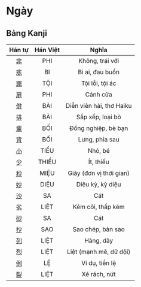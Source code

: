 
# Ngày

## Bảng Kanji

| Hán tự | Hán Việt | Nghĩa |
| :---: | :---: | :---: |
| [非](https://www.tiengnhatdongian.com/kanji/giai-nghia-kanji-%E9%9D%9E) | PHI | Không, trái với |
| [悲](https://www.tiengnhatdongian.com/kanji/giai-nghia-kanji-%E6%82%B2) | BI | Bi ai, đau buồn |
| [罪](https://www.tiengnhatdongian.com/kanji/giai-nghia-kanji-%E7%BD%AA) | TỘI | Tội lỗi, tội ác |
| [扉](https://www.tiengnhatdongian.com/kanji/giai-nghia-kanji-%E6%89%89) | PHI | Cánh cửa |
| [俳](https://www.tiengnhatdongian.com/kanji/giai-nghia-kanji-%E4%BF%B3) | BÀI | Diễn viên hài, thơ Haiku |
| [排](https://www.tiengnhatdongian.com/kanji/giai-nghia-kanji-%E6%8E%92) | BÀI | Sắp xếp, loại bỏ |
| [輩](https://www.tiengnhatdongian.com/kanji/giai-nghia-kanji-%E8%BC%A9) | BỐI | Đồng nghiệp, bè bạn |
| [背](https://www.tiengnhatdongian.com/kanji/giai-nghia-kanji-%E8%83%8C) | BỐI | Lưng, phía sau |
| [小](https://www.tiengnhatdongian.com/kanji/giai-nghia-kanji-%E5%B0%8F) | TIỂU | Nhỏ, bé |
| [少](https://www.tiengnhatdongian.com/kanji/giai-nghia-kanji-%E5%B0%91) | THIỂU | Ít, thiếu |
| [秒](https://www.tiengnhatdongian.com/kanji/giai-nghia-kanji-%E7%A7%92) | MIỆU | Giây (đơn vị thời gian) |
| [妙](https://www.tiengnhatdongian.com/kanji/giai-nghia-kanji-%E5%A6%99) | DIỆU | Diệu kỳ, kỳ diệu |
| [沙](https://www.tiengnhatdongian.com/kanji/giai-nghia-kanji-%E6%B2%99) | SA | Cát |
| [劣](https://www.tiengnhatdongian.com/kanji/giai-nghia-kanji-%E5%8A%A3) | LIỆT | Kém cỏi, thấp kém |
| [砂](https://www.tiengnhatdongian.com/kanji/giai-nghia-kanji-%E7%A0%82) | SA | Cát |
| [抄](https://www.tiengnhatdongian.com/kanji/giai-nghia-kanji-%E6%8A%84) | SAO | Sao chép, bản sao |
| [列](https://www.tiengnhatdongian.com/kanji/giai-nghia-kanji-%E5%88%97) | LIỆT | Hàng, dãy |
| [烈](https://www.tiengnhatdongian.com/kanji/giai-nghia-kanji-%E7%83%88) | LIỆT | Liệt (mạnh mẽ, dữ dội) |
| [例](https://www.tiengnhatdongian.com/kanji/giai-nghia-kanji-%E4%BE%8B) | LỆ | Ví dụ, tiền lệ |
| [裂](https://www.tiengnhatdongian.com/kanji/giai-nghia-kanji-%E8%A3%82) | LIỆT | Xé rách, nứt |

